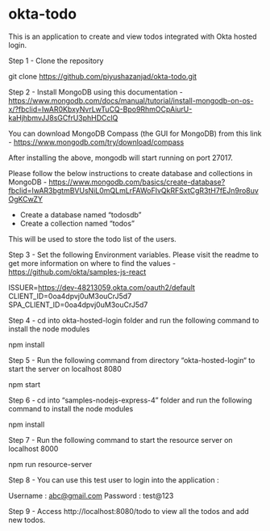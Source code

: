 # okta-todo

This is an application to create and view todos integrated with Okta hosted login. 

Step 1 - Clone the repository 

git clone https://github.com/piyushazanjad/okta-todo.git

Step 2 - Install MongoDB using this documentation - https://www.mongodb.com/docs/manual/tutorial/install-mongodb-on-os-x/?fbclid=IwAR0KbxyNvrLwTuCQ-Bpo9RhmOCpAiurU-kaHjhbmvJJ8sGCfrU3phHDCclQ 

You can download MongoDB Compass (the GUI for MongoDB) from this link - https://www.mongodb.com/try/download/compass 

After installing the above, mongodb will start running on port 27017.

Please follow the below instructions to create database and collections in MongoDB - https://www.mongodb.com/basics/create-database?fbclid=IwAR3bgtmBVUsNiL0mQLmLrFAWoFIvQkRFSxtCgR3tH7fEJn9ro8uvOgKCwZY

* Create a database named “todosdb”
* Create a collection named “todos” 

This will be used to store the todo list of the users. 

Step 3 - Set the following Environment variables. Please visit the readme to get more information on where to find the values -  https://github.com/okta/samples-js-react 

ISSUER=https://dev-48213059.okta.com/oauth2/default
CLIENT_ID=0oa4dpvj0uM3ouCrJ5d7
SPA_CLIENT_ID=0oa4dpvj0uM3ouCrJ5d7

Step 4 - cd into okta-hosted-login folder and run the following command to install the node modules

npm install

Step 5 - Run the following command from directory “okta-hosted-login“ to start the server on localhost 8080

npm start

Step 6 - cd into “samples-nodejs-express-4”  folder and run the following command to install the node modules

npm install

Step 7 - Run the following command to start the resource server on localhost 8000

npm run resource-server

Step 8 - You can use this test user to login into the application : 

Username : abc@gmail.com
Password : test@123

Step 9 - Access http://localhost:8080/todo to view all the todos and add new todos. 
